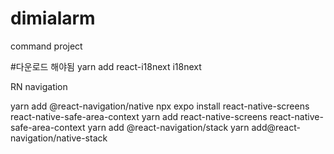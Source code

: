 # dimialarm
command project

#다운로드 해야됨
yarn add react-i18next i18next

RN navigation

yarn add @react-navigation/native
npx expo install react-native-screens react-native-safe-area-context
yarn add react-native-screens react-native-safe-area-context
yarn add @react-navigation/stack
yarn add@react-navigation/native-stack